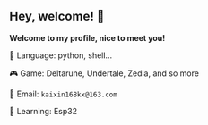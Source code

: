 ## Hey, welcome! 👋

**Welcome to my profile, nice to meet you!**

🔭 Language: python, shell...

🎮 Game: Deltarune, Undertale, Zedla, and so more

📧 Email: `kaixin168kx@163.com`

🌱 Learning: Esp32

<!--
**kaixin168sxz/kaixin168sxz** is a ✨ _special_ ✨ repository because its `README.md` (this file) appears on your GitHub profile.

Here are some ideas to get you started:

- 🔭 I’m currently working on ...
- 🌱 I’m currently learning ...
- 👯 I’m looking to collaborate on ...
- 🤔 I’m looking for help with ...
- 💬 Ask me about ...
- 📫 How to reach me: ...
- 😄 Pronouns: ...
- ⚡ Fun fact: ...
-->
